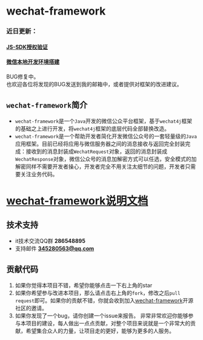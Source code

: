 # wechat-framework

### 近日更新：

#### [JS-SDK授权验证](https://github.com/vcdemon/wechat-framework/wiki/9-JS-SDK%E9%AA%8C%E8%AF%81%E4%BB%A3%E7%A0%81)
#### [微信本地开发环境搭建](https://github.com/vcdemon/wechat-framework/wiki/8-%E5%BE%AE%E4%BF%A1%E6%9C%AC%E5%9C%B0%E5%BC%80%E5%8F%91%E7%8E%AF%E5%A2%83%E6%90%AD%E5%BB%BA)

BUG修复中。<br>
也欢迎各位将发现的BUG发送到我的邮箱中，或者提供对框架的改进建议。



``wechat-framework``简介
---
* ``wechat-framework``是一个``Java``开发的微信公众平台框架，基于``wechat4j``框架的基础之上进行开发，将``wechat4j``框架的底层代码全部替换改造。
* ``wechat-framework``是一个帮助开发者简化开发微信公众号的一套轻量级的``Java``应用框架。目前已经将应用与微信服务器之间的消息接收与返回完全封装完成：接收到的消息封装成``WechatRequest``对象，返回的消息封装成``WechatResponse``对象，微信公众号的消息加解密方式可以任选，安全模式的加解密同样不需要开发者操心，开发者完全不用关注太细节的问题，开发者只需要关注业务代码。

# [wechat-framework说明文档](https://github.com/vcdemon/wechat-framework/wiki)

## 技术支持
* it技术交流QQ群 **286548895**
* 支持邮件 **345280563@qq.com**


## 贡献代码

1. 如果你觉得本项目不错，希望你能够点击一下右上角的star
2. 如果你希望参与改进本项目，那么请点击右上角的``fork``，修改之后``pull request``即可。如果你的贡献不错，你就会收到加入[wechat-framework](https://github.com/vcdemon/wechat-framework)开源社区的邀请。
3. 如果你发现了一个bug，请你创建一个issue来报告。
非常非常欢迎你能够参与本项目的建设，每人做出一点点贡献，对整个项目来说就是一个非常大的贡献，希望集合众人的力量，让项目走的更好，能够为更多的人服务。
